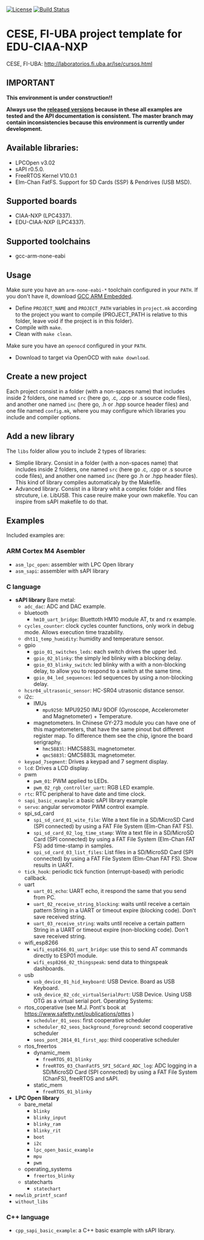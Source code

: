 [![License](https://img.shields.io/badge/License-BSD%203--Clause-blue.svg)](https://opensource.org/licenses/BSD-3-Clause) [![Build Status](https://travis-ci.com/epernia/cese-edu-ciaa-template.svg?branch=master)](https://travis-ci.com/epernia/cese-edu-ciaa-template)

# CESE, FI-UBA project template for EDU-CIAA-NXP

CESE, FI-UBA: http://laboratorios.fi.uba.ar/lse/cursos.html

## IMPORTANT

**This environment is under construction!!**

**Always use the [released versions](../../releases) because in these all examples are tested and the API documentation is consistent. The master branch may contain inconsistencies because this environment is currently under development.**

## Available libraries:

- LPCOpen v3.02
- sAPI r0.5.0.
- FreeRTOS Kernel V10.0.1
- Elm-Chan FatFS. Support for SD Cards (SSP) & Pendrives (USB MSD).

## Supported boards

- CIAA-NXP (LPC4337).
- EDU-CIAA-NXP (LPC4337).

## Supported toolchains

- gcc-arm-none-eabi

## Usage

Make sure you have an ```arm-none-eabi-*``` toolchain configured in your ```PATH```. If you don't have it, download [GCC ARM Embedded](https://developer.arm.com/open-source/gnu-toolchain/gnu-rm).
- Define ```PROJECT_NAME```  and ```PROJECT_PATH``` variables in ```project.mk``` according to the project you want to compile (PROJECT_PATH is relative to this folder, leave void if the project is in this folder).
- Compile with ```make```.
- Clean with ```make clean```.

Make sure you have an ```openocd``` configured in your ```PATH```.
- Download to target via OpenOCD with ```make download```.

## Create a new project

Each project consist in a folder (with a non-spaces name) that includes inside 2 folders, one named ```src``` (here go, .c, .cpp or .s source code files), and another one named ```inc``` (here go, .h or .hpp source header files) and one file named ```config.mk```, where you may configure which libraries you include and compiler options.

## Add a new library

The ```libs``` folder allow you to include 2 types of libraries:
- Simplie library. Consist in a folder (with a non-spaces name) that includes inside 2 folders, one named ```src``` (here go .c, .cpp or .s source code files), and another one named ```inc``` (here go .h or .hpp header files). This kind of library compiles automaticaly by the Makefile.
- Advanced library. Consist in a library whit a complex folder and files strcuture, i.e. LibUSB. This case reuire make your own makefile. You can inspire from sAPI makefile to do that.


## Examples

Included examples are:

### ARM Cortex M4 Asembler
 - ```asm_lpc_open```: assembler with LPC Open library
 - ```asm_sapi```: assembler with sAPI library
 
### C language
 - **sAPI library**
    Bare metal:
    - ```adc_dac```: ADC and DAC example.
    - bluetooth
        - ```hm10_uart_bridge```: Bluettoth HM10 module AT, tx and rx example.
    - ```cycles_counter```: clock cycles counter functions, only work in debug mode. Allows execution time trazability.
    - ```dht11_temp_humidity```: humidity and temperature sensor.
    - gpio
        - ```gpio_01_switches_leds```: each switch drives the upper led.
        - ```gpio_02_blinky```: the simply led blinky with a blocking delay.
        - ```gpio_03_blinky_switch```: led blinky with a with a non-blocking delay, to allow you to respond to a switch at the same time.
        - ```gpio_04_led_sequences```: led sequences by using a non-blocking delay.
    - ```hcsr04_ultrasonic_sensor```:  HC-SR04 utrasonic distance sensor.
    - i2c:
        - IMUs
            - ```mpu9250```: MPU9250 IMU 9DOF (Gyroscope, Accelerometer and Magnetometer) + Temperature.
        - magnetometers. In Chinese GY-273 module you can have one of this magnetometers, that have the same pinout but different register map. To difference them see the chip, ignore the board serigraphy.
            - ```hmc5883l```: HMC5883L magnetometer. 
            - ```qmc5883l```: QMC5883L magnetometer.
    - ```keypad_7segment```: Drives a keypad and 7 segment display.
    - ```lcd```: Drives a LCD display.
    - pwm
        - ```pwm_01```: PWM applied to LEDs.
        - ```pwm_02_rgb_controller_uart```: RGB LED example.
    - ```rtc```: RTC peripheral to have date and time clock.
    - ```sapi_basic_example```: a basic sAPI library example
    - ```servo```: angular servomotor PWM control example.
    - spi_sd_card
        - ```spi_sd_card_01_wite_file```: Wite a text file in a SD/MicroSD Card (SPI connected) by using a FAT File System (Elm-Chan FAT FS).
        - ```spi_sd_card_02_log_time_stamp```: Wite a text file in a SD/MicroSD Card (SPI connected) by using a FAT File System (Elm-Chan FAT FS) add time-stamp in samples.
        - ```spi_sd_card_03_list_files```: List files in a SD/MicroSD Card (SPI connected) by using a FAT File System (Elm-Chan FAT FS). Show results in UART.
    - ```tick_hook```: periodic tick function (interrupt-based) with periodic callback.
    - uart
        - ```uart_01_echo```: UART echo, it respond the same that you send from PC.
        - ```uart_02_receive_string_blocking```: waits until receive a certain pattern String in a UART or timeout expire (blocking code). Don't save received string.
        - ```uart_03_receive_string```: waits until receive a certain pattern String in a UART or timeout expire (non-blocking code). Don't save received string.
    - wifi_esp8266
        - ```wifi_esp8266_01_uart_bridge```: use this to send AT commands directly to ESP01 module.
        - ```wifi_esp8266_02_thingspeak```: send data to thingspeak dashboards.
    - usb
        - ```usb_device_01_hid_keyboard```: USB Device. Board as USB Keyboard.
        - ```usb_device_02_cdc_virtualSerialPort```: USB Device. Using USB OTG as a virtual serial port.
    Operating Systems:
    - rtos_coperative (see M.J. Pont's book at https://www.safetty.net/publications/pttes )
        - ```scheduler_01_seos```: first cooperative scheduler
        - ```scheduler_02_seos_background_foreground```: second cooperative scheduler
        - ```seos_pont_2014_01_first_app```: third cooperative scheduler
    - rtos_freertos
        - dynamic_mem
            - ```freeRTOS_01_blinky```
            - ```freeRTOS_03_ChanFatFS_SPI_SdCard_ADC_log```: ADC logging in a SD/MicroSD Card (SPI connected) by using a FAT File System (ChanFS), freeRTOS and sAPI.
        - static_mem
            - ```freeRTOS_01_blinky```
 - **LPC Open library**
    - bare_metal
        - ```blinky```
        - ```blinky_input```
        - ```blinky_ram```
        - ```blinky_rit```
        - ```boot```
        - ```i2c```
        - ```lpc_open_basic_example```
        - ```mpu```
        - ```pwm```
    - operating_systems
        - ```freertos_blinky```
    - statecharts
        - ```statechart```
 - ```newlib_printf_scanf```
 - ```without_libs```
 
### C++ language
 - ```cpp_sapi_basic_example```: a C++ basic example with sAPI library.
